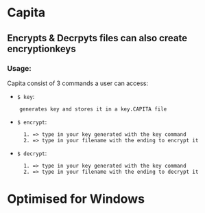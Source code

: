 # Capita
## Encrypts & Decrpyts files can also create encryptionkeys
### Usage:
Capita consist of 3 commands a user can access:
  - `$ key`:
  ```
      generates key and stores it in a key.CAPITA file
  ```
  - `$ encrypt`:
    ```
      1. => type in your key generated with the key command
      2. => type in your filename with the ending to encrypt it
    ```
  - `$ decrypt`:
    ```
      1. => type in your key generated with the key command
      2. => type in your filename with the ending to decrypt it
    ```
# Optimised for Windows
